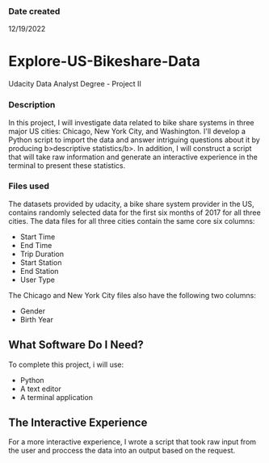 

### Date created
12/19/2022

# Explore-US-Bikeshare-Data
Udacity Data Analyst Degree - Project II

### Description
In this project, I will investigate data related to bike share systems in three major US cities: Chicago, New York City, and Washington. I'll develop a Python script to import the data and answer intriguing questions about it by producing b>descriptive statistics/b>. In addition, I will construct a script that will take raw information and generate an interactive experience in the terminal to present these statistics.
### Files used
The datasets provided by udacity, a bike share system provider in the US, contains randomly selected data for the first six months of 2017 for all three cities. The data files for all three cities contain the same core six columns:

- Start Time 
- End Time 
- Trip Duration 
- Start Station 
- End Station 
- User Type 

The Chicago and New York City files also have the following two columns:

- Gender
- Birth Year


## What Software Do I Need?
To complete this project, i will use:

- Python 
- A text editor
- A terminal application





## The Interactive Experience
For a more interactive experience, I wrote a script that took raw input from the user and proccess the data into an output based on the request.

